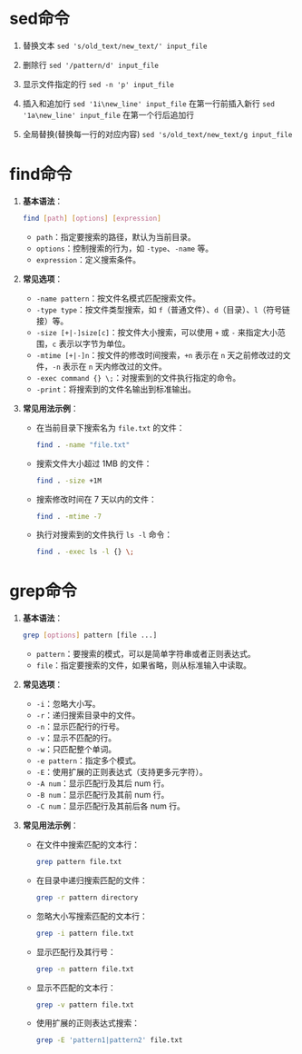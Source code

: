 # sed命令
 1. 替换文本
`sed 's/old_text/new_text/' input_file`

 2. 删除行
 `sed '/pattern/d' input_file`

 3. 显示文件指定的行
 `sed -n 'p' input_file`

 4. 插入和追加行
 `sed '1i\new_line' input_file` 在第一行前插入新行
 `sed '1a\new_line' input_file` 在第一个行后追加行

 5. 全局替换(替换每一行的对应内容)
 `sed 's/old_text/new_text/g input_file` 

# find命令
1. **基本语法**：
   ```bash
   find [path] [options] [expression]
   ```
   - `path`：指定要搜索的路径，默认为当前目录。
   - `options`：控制搜索的行为，如 `-type`、`-name` 等。
   - `expression`：定义搜索条件。

2. **常见选项**：
   - `-name pattern`：按文件名模式匹配搜索文件。
   - `-type type`：按文件类型搜索，如 `f`（普通文件）、`d`（目录）、`l`（符号链接）等。
   - `-size [+|-]size[c]`：按文件大小搜索，可以使用 `+` 或 `-` 来指定大小范围，`c` 表示以字节为单位。
   - `-mtime [+|-]n`：按文件的修改时间搜索，`+n` 表示在 `n` 天之前修改过的文件，`-n` 表示在 `n` 天内修改过的文件。
   - `-exec command {} \;`：对搜索到的文件执行指定的命令。
   - `-print`：将搜索到的文件名输出到标准输出。

3. **常见用法示例**：
   - 在当前目录下搜索名为 `file.txt` 的文件：
     ```bash
     find . -name "file.txt"
     ```
   - 搜索文件大小超过 1MB 的文件：
     ```bash
     find . -size +1M
     ```
   - 搜索修改时间在 7 天以内的文件：
     ```bash
     find . -mtime -7
     ```
   - 执行对搜索到的文件执行 `ls -l` 命令：
     ```bash
     find . -exec ls -l {} \;
     ```

# grep命令
1. **基本语法**：
   ```bash
   grep [options] pattern [file ...]
   ```
   - `pattern`：要搜索的模式，可以是简单字符串或者正则表达式。
   - `file`：指定要搜索的文件，如果省略，则从标准输入中读取。

2. **常见选项**：
   - `-i`：忽略大小写。
   - `-r`：递归搜索目录中的文件。
   - `-n`：显示匹配行的行号。
   - `-v`：显示不匹配的行。
   - `-w`：只匹配整个单词。
   - `-e pattern`：指定多个模式。
   - `-E`：使用扩展的正则表达式（支持更多元字符）。
   - `-A num`：显示匹配行及其后 num 行。
   - `-B num`：显示匹配行及其前 num 行。
   - `-C num`：显示匹配行及其前后各 num 行。

3. **常见用法示例**：
   - 在文件中搜索匹配的文本行：
     ```bash
     grep pattern file.txt
     ```
   - 在目录中递归搜索匹配的文件：
     ```bash
     grep -r pattern directory
     ```
   - 忽略大小写搜索匹配的文本行：
     ```bash
     grep -i pattern file.txt
     ```
   - 显示匹配行及其行号：
     ```bash
     grep -n pattern file.txt
     ```
   - 显示不匹配的文本行：
     ```bash
     grep -v pattern file.txt
     ```
   - 使用扩展的正则表达式搜索：
     ```bash
     grep -E 'pattern1|pattern2' file.txt
     ```
